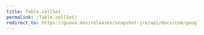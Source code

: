 ```yaml
---
title: Table.cellSet
permalink: /Table.cellSet/
redirect_to: https://guava.dev/releases/snapshot-jre/api/docs/com/google/common/collect/Table.html#cellSet--
---
```

